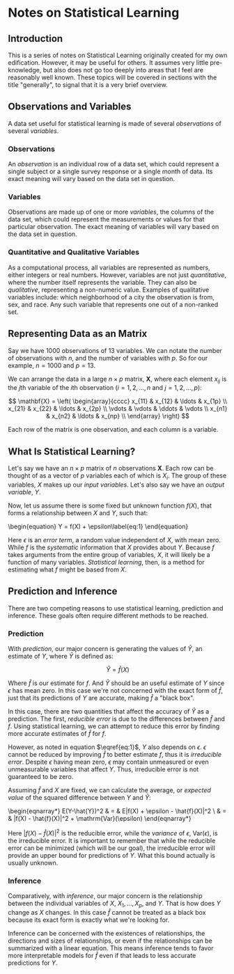 Notes on Statistical Learning
=============================

Introduction
------------

This is a series of notes on Statistical Learning originally created for my own edification. However, it may be
useful for others. It assumes very little pre-knowledge, but also does not go too deeply into areas that I feel are
reasonably well known. These topics will be covered in sections with the title "generally", to signal that it is a
very brief overview.

Observations and Variables
--------------------------

A data set useful for statistical learning is made of several *observations* of several *variables*.

### Observations

An *observation* is an individual row of a data set, which could represent a single subject or a single survey
response or a single month of data. Its exact meaning will vary based on the data set in question.

### Variables

Observations are made up of one or more *variables*, the columns of the data set, which could represent the
measurements or values for that particular observation. The exact meaning of variables will vary based on the data
set in question.

### Quantitative and Qualitative Variables

As a computational process, all variables are represented as numbers, either integers or real numbers. However,
variables are not just *quantitative*, where the number itself represents the variable. They can also be
*qualitative*, representing a non-numeric value. Examples of qualitative variables include: which neighborhood of a
city the observation is from, sex, and race. Any such variable that represents one out of a non-ranked set.

Representing Data as an Matrix
------------------------------

Say we have 1000 observations of 13 variables. We can notate the number of observations with $n$, and the number of
variables with $p$. So for our example, $n = 1000$ and $p = 13$.

We can arrange the data in a large $n \times p$ matrix, $\mathbf{X}$, where each element $x_{ij}$ is the $j$th
variable of the $i$th observation ($i = 1, 2, \ldots, n$ and $j = 1, 2, \ldots, p$):

$$
\mathbf{X} = \left(
    \begin{array}{cccc}
        x_{11} & x_{12} & \ldots & x_{1p} \\
        x_{21} & x_{22} & \ldots & x_{2p} \\
        \vdots & \vdots & \ddots & \vdots \\
        x_{n1} & x_{n2} & \ldots & x_{np} \\
    \end{array} \right)
$$

Each row of the matrix is one observation, and each column is a variable.

What Is Statistical Learning?
-----------------------------

Let's say we have an $n \times p$ matrix of $n$ observations $\mathbf{X}$. Each row can be thought of as a vector of $p$
variables each of which is $X_{i}$. The group of these variables, $X$ makes up our *input variables*. Let's also say we
have an *output variable*, $Y$.

Now, let us assume there is some fixed but unknown function $f(X)$, that forms a relationship between $X$ and $Y$, such that:

\begin{equation}
    Y = f(X) + \epsilon\label{eq:1}
\end{equation}

Here $\epsilon$ is an *error term*, a random value independent of $X$, with mean zero. While $f$ is the *systematic*
information that $X$ provides about $Y$. Because $f$ takes arguments from the entire group of variables, $X$, it will
likely be a function of many variables. *Statistical learning*, then, is a method for estimating what $f$ might be based
from $X$.

Prediction and Inference
------------------------

There are two competing reasons to use statistical learning, prediction and inference. These goals often require
different methods to be reached.

### Prediction

With *prediction*, our major concern is generating the values of $\hat{Y}$, an estimate of $Y$, where $\hat{Y}$ is
defined as:

$$
    \hat{Y} = \hat{f}(X)
$$

Where $\hat{f}$ is our estimate for $f$. And $\hat{Y}$ should be an useful estimate of $Y$ since $\epsilon$ has mean
zero.  In this case we're not concerned with the exact form of $\hat{f}$, just that its predictions of $Y$ are accurate,
making $\hat{f}$ a "black box".

In this case, there are two quantities that affect the accuracy of $\hat{Y}$ as a prediction. The first,
*reducible error* is due to the differences between $\hat{f}$ and $f$. Using statistical learning, we can attempt to
reduce this error by finding more accurate estimates of $\hat{f}$ for $f$.

However, as noted in equation $\eqref{eq:1}$, $Y$ also depends on $\epsilon$. $\epsilon$ cannot be reduced by improving
$\hat{f}$ to better estimate $f$, thus it is *irreducible error*. Despite $\epsilon$ having mean zero, $\epsilon$ may
contain unmeasured or even unmeasurable variables that affect $Y$. Thus, irreducible error is not guaranteed to be zero.

Assuming $\hat{f}$ and $X$ are fixed, we can calculate the average, or *expected value* of the squared difference
between $Y$ and $\hat{Y}$:

\begin{eqnarray*}
    E(Y-\hat{Y})^2 & = & E|f(X) + \epsilon - \hat{f}(X)|^2 \\
                   & = & |f(X) - \hat{f}(X)|^2 + \mathrm{Var}(\epsilon)
\end{eqnarray*}

Here $|f(X) - \hat{f}(X)|^2$ is the reducible error, while the *variance* of $\epsilon$, $\mathrm{Var}(\epsilon)$, is
the irreducible error. It is important to remember that while the reducible error can be minimized (which will be our
goal), the irreducible error will provide an upper bound for predictions of $Y$. What this bound actually is usually
unknown.

### Inference

Comparatively, with *inference*, our major concern is the relationship between the individual variables of $X$,
$X_{1},\ldots,X_{p}$, and $Y$. That is how does $Y$ change as $X$ changes. In this case $\hat{f}$ cannot be treated as a
black box because its exact form is exactly what we're looking for.

Inference can be concerned with the existences of relationships, the directions and sizes of relationships, or even if
the relationships can be summarized with a linear equation. This means inference tends to favor more interpretable
models for $\hat{f}$ even if that leads to less accurate predictions for $Y$.
